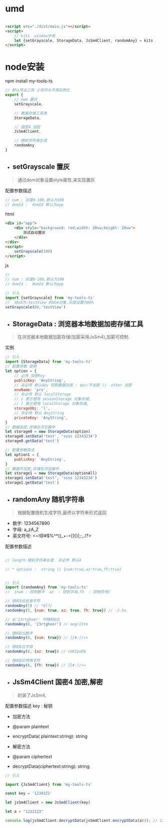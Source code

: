# umd

```html

<script src="./dist/main.js"></script>
<script>
    // kits  window中有
    let {setGrayscale, StorageData, JsSm4Client, randomAny} = kits
</script>
```

# node安装

npm install my-tools-ts

```javascript
// 默认导出工具 小写开头不用实例化
export {
    // dom 置灰
    setGrayscale,

    // 数据存储工具类
    StorageData,

    // 国密4 加密
    JsSm4Client,

    // 随机字符串生成
    randomAny
}
```

* ## setGrayscale 置灰

> 通过dom对象设置style属性,来实现置灰



配置参数描述

```javascript
// num : 灰度0-100,默认为100 
// domId :  domId 默认为app
```
html
```html
<div id="app">
    <div style="background: red;width: 20vw;height: 20vw">
        测试自动置灰
    </div>
</div>
<script>
    setGrayscale(100)
</script>
```
js
```javascript
//
// num : 灰度0-100,默认为100 
// domId :  domId 默认为app

// 引入
import {setGrayscale} from 'my-tools-ts'
//  给id为:testView 的dom对象,灰度设置为80%
setGrayscale(80,'testView')
```


* ## StorageData : 浏览器本地数据加密存储工具

> 在浏览器本地数据加密存储(加密采用JsSm4),加密可控制.

实例

```javascript
// 引入
import {StorageData} from 'my-tools-ts'
// 配置参数 说明
let option = {
    // 必传 加密Key
    publicKey: 'AnyString',
    // 非必传 默认dev 控制数据加密 : dev:不加密 ||  other 加密
    envName: 'pro',
    // 非必传 默认 localStorage
    // s 表示使用 sesionStorage 对象存储,
    // l 表示使用 localStorage 对象存储,
    storageObj: 'l',
    // 非必传 默认 AnyString
    privateKey: 'AnyString',
}
// 数据加密,存储在浏览器中
let storage0 = new StorageData(option)
storage0.setData('test', 'ssss 12343234')
storage0.getData('test')

// 配置参数简洁
let option1 = {
    publicKey: 'AnyString',
}
// 数据不加密,存储在浏览器中
let storage1 = new StorageData(optionAll)
storage1.setData('test', 'ssss 12343234')
storage1.getData('test')
```

* ## randomAny 随机字符串

> 根据配置随机生成字符,最终以字符串形式返回

* 数字: 1234567890
* 字母: a_zA_Z
* 英文符号: <~!@#$%^*()_+-=[]{}|;:,./?>

配置参数描述

```javascript

// length:随机字符串长度  非必传 默认4

// * options :  string || {num:true,az:true,fh:true}

```

```javascript

// 引入
import {randomAny} from 'my-tools-ts'
//  {num : 控制数字  az  : 控制字母,fh  : 控制符号}

// 随机5位任意字符
randomAny(5) // *Ql?/
randomAny(5, {num: true, az: true, fh: true}) // -J-5o

// 从'23rtgheer' 中随机8位
randomAny(8, '23rtgheer') // eegr23te

// 随机8位数字
randomAny(8, {num: true}) // ]}#-)/><

// 随机8位字母
randomAny(8, {az: true}) // vUKIpxEb

// 随机8位特殊字符
randomAny(8, {fh: true}) // ]}#-)/><

```

* ## JsSm4Client 国密4 加密,解密

> 封装了JsSm4,


配置参数描述
key : 秘钥

* 加密方法
* @param plaintext
* encryptData( plaintext:string): string


* 解密方法
* @param ciphertext
* decryptData(ciphertext:string): string

```javascript
// 引入

import {JsSm4Client} from 'my-tools-ts'

const key = '1234321'

let jsSm4Client = new JsSm4Client(key)

let a = "1232123"

console.log(jsSm4Client.decryptData(jsSm4Client.encryptData(a))); // 1232123

```
